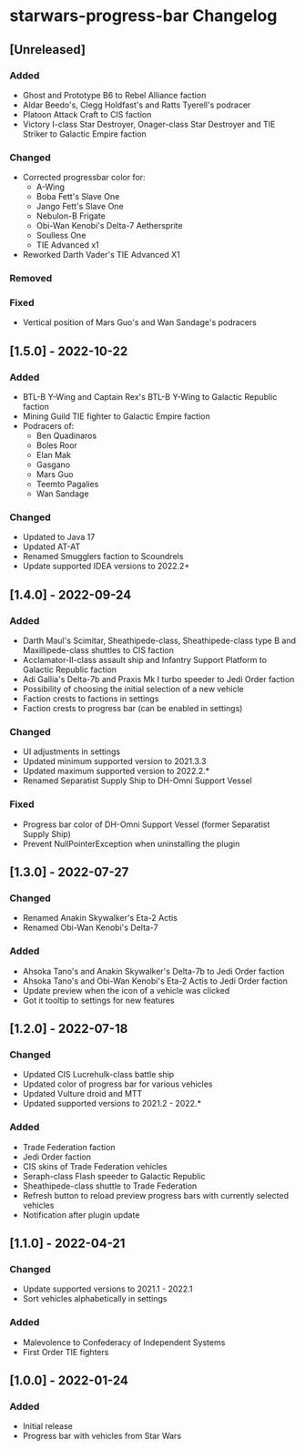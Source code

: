 <!-- Keep a Changelog guide -> https://keepachangelog.com -->

# starwars-progress-bar Changelog

## [Unreleased]
### Added
- Ghost and Prototype B6 to Rebel Alliance faction
- Aldar Beedo's, Clegg Holdfast's and Ratts Tyerell's podracer
- Platoon Attack Craft to CIS faction
- Victory I-class Star Destroyer, Onager-class Star Destroyer and TIE Striker to Galactic Empire faction

### Changed
- Corrected progressbar color for:
  - A-Wing
  - Boba Fett's Slave One
  - Jango Fett's Slave One
  - Nebulon-B Frigate
  - Obi-Wan Kenobi's Delta-7 Aethersprite
  - Soulless One
  - TIE Advanced x1
- Reworked Darth Vader's TIE Advanced X1

### Removed

### Fixed
- Vertical position of Mars Guo's and Wan Sandage's podracers

## [1.5.0] - 2022-10-22
### Added
- BTL-B Y-Wing and Captain Rex's BTL-B Y-Wing to Galactic Republic faction
- Mining Guild TIE fighter to Galactic Empire faction
- Podracers of:
  - Ben Quadinaros
  - Boles Roor
  - Elan Mak
  - Gasgano
  - Mars Guo
  - Teemto Pagalies
  - Wan Sandage

### Changed
- Updated to Java 17
- Updated AT-AT
- Renamed Smugglers faction to Scoundrels
- Update supported IDEA versions to 2022.2+

## [1.4.0] - 2022-09-24
### Added
- Darth Maul's Scimitar, Sheathipede-class, Sheathipede-class type B and Maxillipede-class shuttles to CIS faction
- Acclamator-II-class assault ship and Infantry Support Platform to Galactic Republic faction
- Adi Gallia's Delta-7b and Praxis Mk I turbo speeder to Jedi Order faction
- Possibility of choosing the initial selection of a new vehicle
- Faction crests to factions in settings
- Faction crests to progress bar (can be enabled in settings)

### Changed
- UI adjustments in settings
- Updated minimum supported version to 2021.3.3
- Updated maximum supported version to 2022.2.*
- Renamed Separatist Supply Ship to DH-Omni Support Vessel

### Fixed
- Progress bar color of DH-Omni Support Vessel (former Separatist Supply Ship)
- Prevent NullPointerException when uninstalling the plugin

## [1.3.0] - 2022-07-27
### Changed
- Renamed Anakin Skywalker's Eta-2 Actis
- Renamed Obi-Wan Kenobi's Delta-7

### Added
- Ahsoka Tano's and Anakin Skywalker's Delta-7b to Jedi Order faction
- Ahsoka Tano's and Obi-Wan Kenobi's Eta-2 Actis to Jedi Order faction
- Update preview when the icon of a vehicle was clicked
- Got it tooltip to settings for new features

## [1.2.0] - 2022-07-18
### Changed
- Updated CIS Lucrehulk-class battle ship
- Updated color of progress bar for various vehicles
- Updated Vulture droid and MTT
- Updated supported versions to 2021.2 - 2022.*

### Added
- Trade Federation faction
- Jedi Order faction
- CIS skins of Trade Federation vehicles
- Seraph-class Flash speeder to Galactic Republic
- Sheathipede-class shuttle to Trade Federation
- Refresh button to reload preview progress bars with currently selected vehicles
- Notification after plugin update

## [1.1.0] - 2022-04-21
### Changed
- Update supported versions to 2021.1 - 2022.1
- Sort vehicles alphabetically in settings

### Added
- Malevolence to Confederacy of Independent Systems
- First Order TIE fighters

## [1.0.0] - 2022-01-24
### Added
- Initial release
- Progress bar with vehicles from Star Wars
